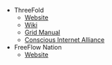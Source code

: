 * ThreeFold
    * [Website](http://www.threefold.io/)
    * [Wiki](http://wiki.threefold.io/)
    * [Grid Manual](http://sdk.threefold.io/)
    * [Conscious Internet Alliance](https://www.consciousinternet.org/index.html)
* FreeFlow Nation
    * [Website](http://www.freeflownation.org/)


